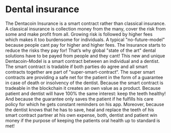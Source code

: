 # Dental insurance

The Dentacoin Insurance is a smart contract rather than classical insurance. 
A classical insurance is collection money from the many, cover the risk from some and make profit from all. 
Growing risk is followed by higher fees which makes it too burdensome for individuals. 
A typical "no-future-model" because people cant pay for higher and higher fees. 
The Insurance starts to reduce the risks they pay for! 
That’s why global "state of the art" dental solutions have to be payed from people and they cant!
This new and unique Dentacoin-Model is a smart contract between an individual and a dentist. 
The smart contract is tradable if both parties do agree and all smart contracts together are part of "super-smart-contract“. 
The super smart contracts are providing a safe net for the patient
in the form of a guarantee in case of death or insolvency of the dentist.
Because the smart contract is tradeable in the blockchain it creates an own value as a product.
Because patient and dentist will have 100% the same interest: keep the teeth healthy! 
And because the guarantee only saves the patient if he fulfills his care policy for which he gets constant reminders on his app. 
Moreover, because the dentist knows that he has to save, heal and replace the teeth of his smart contract partner
at his own expense, both, dentist and patient win money if the purpose of keeping the patients oral health
up to standard is met!
